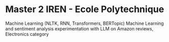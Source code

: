 # Master 2 IREN - Ecole Polytechnique
Machine Learning (NLTK, RNN, Transformers, BERTopic)
Machine Learning and sentiment analysis experimentation with LLM on Amazon reviews, Electronics category
